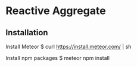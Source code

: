 # Reactive Aggregate 

Installation
--------------
Install Meteor
$ curl https://install.meteor.com/ | sh

Install npm packages
$ meteor npm install
